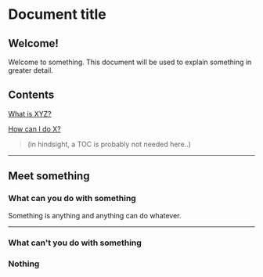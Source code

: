 # Document title

## Welcome!

Welcome to something. This document will be used to explain something in greater detail.

## Contents

[What is XYZ?](/first-question.md)

[How can I do X?](/second-question.md)

> \(in hindsight, a TOC is probably not needed here..\)

---

## Meet something

### What can you do with something

Something is anything and anything can do whatever.

---

### What can't you do with something

### Nothing




